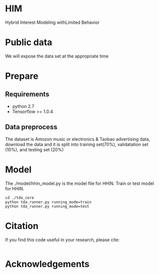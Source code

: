 # HIM
Hybrid Interest Modeling withLimited Behavior

# Public data
We will expose the data set at the appropriate time

# Prepare
## Requirements
* python 2.7
* Tensorflow >= 1.0.4

## Data preprocess
The dataset is Amozon music or electronics & Taobao advertising data, download the data and it is split into training set(70%), validatation set (10%), and testing set (20%)

# Model
The ./model/hhin_model.py is the model file for HHIN. Train or test model for HHIN.
```
cd ./tda_core
python tda_runner.py running_mode=train
python tda_runner.py running_mode=test
```

# Citation
If you find this code useful in your research, please cite:

```

```

# Acknowledgements
